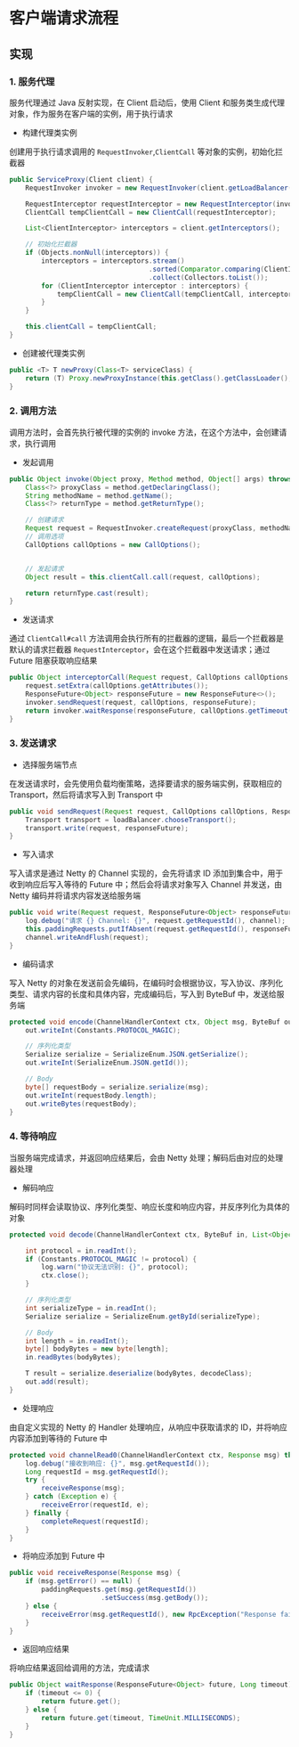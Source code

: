 # 客户端请求流程

## 实现

### 1. 服务代理

服务代理通过 Java 反射实现，在 Client 启动后，使用 Client 和服务类生成代理对象，作为服务在客户端的实例，用于执行请求

- 构建代理类实例

创建用于执行请求调用的 `RequestInvoker`,`ClientCall` 等对象的实例，初始化拦截器

```java
public ServiceProxy(Client client) {
    RequestInvoker invoker = new RequestInvoker(client.getLoadBalancer());

    RequestInterceptor requestInterceptor = new RequestInterceptor(invoker);
    ClientCall tempClientCall = new ClientCall(requestInterceptor);

    List<ClientInterceptor> interceptors = client.getInterceptors();

    // 初始化拦截器
    if (Objects.nonNull(interceptors)) {
        interceptors = interceptors.stream()
                                   .sorted(Comparator.comparing(ClientInterceptor::getOrder))
                                   .collect(Collectors.toList());
        for (ClientInterceptor interceptor : interceptors) {
            tempClientCall = new ClientCall(tempClientCall, interceptor);
        }
    }

    this.clientCall = tempClientCall;
}
```

- 创建被代理类实例

```java
public <T> T newProxy(Class<T> serviceClass) {
    return (T) Proxy.newProxyInstance(this.getClass().getClassLoader(), new Class[]{serviceClass}, this);
}
```

### 2. 调用方法

调用方法时，会首先执行被代理的实例的 invoke 方法，在这个方法中，会创建请求，执行调用

- 发起调用

```java
public Object invoke(Object proxy, Method method, Object[] args) throws Throwable {
    Class<?> proxyClass = method.getDeclaringClass();
    String methodName = method.getName();
    Class<?> returnType = method.getReturnType();

    // 创建请求
    Request request = RequestInvoker.createRequest(proxyClass, methodName, args);
    // 调用选项
    CallOptions callOptions = new CallOptions();


    // 发起请求
    Object result = this.clientCall.call(request, callOptions);

    return returnType.cast(result);
}
```

- 发送请求

通过 `ClientCall#call` 方法调用会执行所有的拦截器的逻辑，最后一个拦截器是默认的请求拦截器 `RequestInterceptor`，会在这个拦截器中发送请求；通过 Future 阻塞获取响应结果

```java
public Object interceptorCall(Request request, CallOptions callOptions, ClientCall next) throws Exception {
    request.setExtra(callOptions.getAttributes());
    ResponseFuture<Object> responseFuture = new ResponseFuture<>();
    invoker.sendRequest(request, callOptions, responseFuture);
    return invoker.waitResponse(responseFuture, callOptions.getTimeout());
}
```

### 3. 发送请求

- 选择服务端节点

在发送请求时，会先使用负载均衡策略，选择要请求的服务端实例，获取相应的 Transport，然后将请求写入到 Transport 中

```java
public void sendRequest(Request request, CallOptions callOptions, ResponseFuture<Object> responseFuture) throws Exception {
    Transport transport = loadBalancer.chooseTransport();
    transport.write(request, responseFuture);
}
```

- 写入请求

写入请求是通过 Netty 的 Channel 实现的，会先将请求 ID 添加到集合中，用于收到响应后写入等待的 Future 中；然后会将请求对象写入 Channel 并发送，由 Netty 编码并将请求内容发送给服务端

```java
public void write(Request request, ResponseFuture<Object> responseFuture) {
    log.debug("请求 {} Channel: {}", request.getRequestId(), channel);
    this.paddingRequests.putIfAbsent(request.getRequestId(), responseFuture);
    channel.writeAndFlush(request);
}
```

- 编码请求

写入 Netty 的对象在发送前会先编码，在编码时会根据协议，写入协议、序列化类型、请求内容的长度和具体内容，完成编码后，写入到 ByteBuf 中，发送给服务端

```java
protected void encode(ChannelHandlerContext ctx, Object msg, ByteBuf out) throws Exception {
    out.writeInt(Constants.PROTOCOL_MAGIC);

    // 序列化类型
    Serialize serialize = SerializeEnum.JSON.getSerialize();
    out.writeInt(SerializeEnum.JSON.getId());

    // Body
    byte[] requestBody = serialize.serialize(msg);
    out.writeInt(requestBody.length);
    out.writeBytes(requestBody);
}
```

### 4. 等待响应

当服务端完成请求，并返回响应结果后，会由 Netty 处理；解码后由对应的处理器处理

- 解码响应

解码时同样会读取协议、序列化类型、响应长度和响应内容，并反序列化为具体的对象

```java
protected void decode(ChannelHandlerContext ctx, ByteBuf in, List<Object> out) throws Exception {

    int protocol = in.readInt();
    if (Constants.PROTOCOL_MAGIC != protocol) {
        log.warn("协议无法识别: {}", protocol);
        ctx.close();
    }

    // 序列化类型
    int serializeType = in.readInt();
    Serialize serialize = SerializeEnum.getById(serializeType);

    // Body
    int length = in.readInt();
    byte[] bodyBytes = new byte[length];
    in.readBytes(bodyBytes);

    T result = serialize.deserialize(bodyBytes, decodeClass);
    out.add(result);
}
```

- 处理响应

由自定义实现的 Netty 的 Handler 处理响应，从响应中获取请求的 ID，并将响应内容添加到等待的 Future 中

```java
protected void channelRead0(ChannelHandlerContext ctx, Response msg) throws Exception {
    log.debug("接收到响应: {}", msg.getRequestId());
    Long requestId = msg.getRequestId();
    try {
        receiveResponse(msg);
    } catch (Exception e) {
        receiveError(requestId, e);
    } finally {
        completeRequest(requestId);
    }
}
```

- 将响应添加到 Future 中

```java
public void receiveResponse(Response msg) {
    if (msg.getError() == null) {
        paddingRequests.get(msg.getRequestId())
                       .setSuccess(msg.getBody());
    } else {
        receiveError(msg.getRequestId(), new RpcException("Response failed: " + msg.getError()));
    }
}
```

- 返回响应结果

将响应结果返回给调用的方法，完成请求

```java
public Object waitResponse(ResponseFuture<Object> future, Long timeout) throws Exception {
    if (timeout <= 0) {
        return future.get();
    } else {
        return future.get(timeout, TimeUnit.MILLISECONDS);
    }
}
```